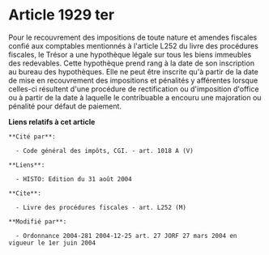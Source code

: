 # Article 1929 ter

Pour le recouvrement des impositions de toute nature et amendes fiscales confié aux comptables mentionnés à l'article L252 du
livre des procédures fiscales, le Trésor a une hypothèque légale sur tous les biens immeubles des redevables. Cette
hypothèque prend rang à la date de son inscription au bureau des hypothèques. Elle ne peut être inscrite qu'à partir de la
date de mise en recouvrement des impositions et pénalités y afférentes lorsque celles-ci résultent d'une procédure de
rectification ou d'imposition d'office ou à partir de la date à laquelle le contribuable a encouru une majoration ou pénalité
pour défaut de paiement.

**Liens relatifs à cet article**

	**Cité par**:

	  - Code général des impôts, CGI. - art. 1018 A (V)

	**Liens**:

	  - HISTO: Edition du 31 août 2004

	**Cite**:

	  - Livre des procédures fiscales - art. L252 (M)

	**Modifié par**:

	  - Ordonnance 2004-281 2004-12-25 art. 27 JORF 27 mars 2004 en vigueur le 1er juin 2004
